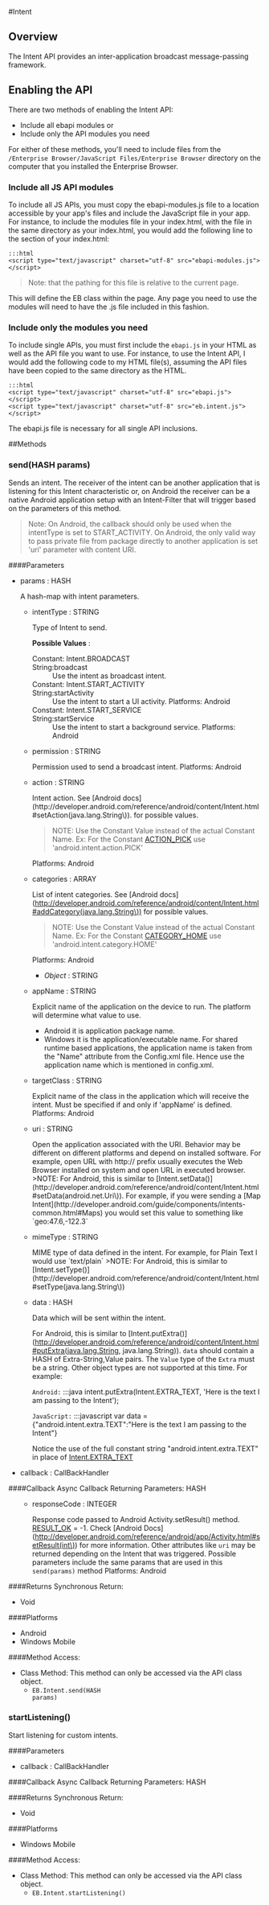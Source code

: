 #Intent


## Overview
The Intent API provides an inter-application broadcast message-passing framework.
## Enabling the API
There are two methods of enabling the Intent API:

* Include all ebapi modules or
* Include only the API modules you need

For either of these methods, you'll need to include files from the `/Enterprise Browser/JavaScript Files/Enterprise Browser` directory on the computer that you installed the Enterprise Browser.

### Include all JS API modules
To include all JS APIs, you must copy the ebapi-modules.js file to a location accessible by your app's files and include the JavaScript file in your app. For instance, to include the modules file in your index.html, with the file in the same directory as your index.html, you would add the following line to the <head> section of your index.html:

    :::html
    <script type="text/javascript" charset="utf-8" src="ebapi-modules.js"></script>

> Note: that the pathing for this file is relative to the current page.

This will define the EB class within the page. Any page you need to use the modules will need to have the .js file included in this fashion.

### Include only the modules you need
To include single APIs, you must first include the `ebapi.js` in your HTML as well as the API file you want to use. For instance, to use the Intent API, I would add the following code to my HTML file(s), assuming the API files have been copied to the same directory as the HTML.

    :::html
    <script type="text/javascript" charset="utf-8" src="ebapi.js"></script>
    <script type="text/javascript" charset="utf-8" src="eb.intent.js"></script>

The ebapi.js file is necessary for all single API inclusions.

        


##Methods



### send(<span class="text-info">HASH</span> params)
Sends an intent. The receiver of the intent can be another application that is listening for this Intent characteristic or, on Android the receiver can be a native Android application setup with an Intent-Filter that will trigger based on the parameters of this method.

> Note: On Android, the callback should only be used when the intentType is set to START_ACTIVITY. On Android, the only valid way to pass private file from package directly to another application is set 'uri' parameter with content URI.
            

####Parameters
<ul><li>params : <span class='text-info'>HASH</span><p>A hash-map with intent parameters. </p></li><ul><li>intentType : <span class='text-info'>STRING</span><p>Type of Intent to send.  </p><p><strong>Possible Values</strong> :</p> <dl  ><dt>Constant: Intent.BROADCAST <br/> String:broadcast</dt><dd>Use the intent as broadcast intent.</dd><dt>Constant: Intent.START_ACTIVITY <br/> String:startActivity</dt><dd>Use the intent to start a UI activity. Platforms: 
Android</dd><dt>Constant: Intent.START_SERVICE <br/> String:startService</dt><dd>Use the intent to start a background service. Platforms: 
Android</dd></dl></li><li>permission : <span class='text-info'>STRING</span><p>Permission used to send a broadcast intent. Platforms:
Android </p></li><li>action : <span class='text-info'>STRING</span><p>Intent action. See [Android docs](http://developer.android.com/reference/android/content/Intent.html#setAction(java.lang.String\)). for possible values.

> NOTE: Use the Constant Value instead of the actual Constant Name. Ex: For the Constant [ACTION_PICK](http://developer.android.com/reference/android/content/Intent.html#ACTION_PICK) use 'android.intent.action.PICK'

 Platforms:
Android </p></li><li>categories : <span class='text-info'>ARRAY</span><p>List of intent categories. See [Android docs](http://developer.android.com/reference/android/content/Intent.html#addCategory(java.lang.String\)) for possible values.
> NOTE: Use the Constant Value instead of the actual Constant Name. Ex: For the Constant [CATEGORY_HOME](http://developer.android.com/reference/android/content/Intent.html#CATEGORY_HOME) use 'android.intent.category.HOME'

 Platforms:
Android </p></li><ul><li><i>Object</i> : <span class='text-info'>STRING</span><p> </p></li></ul><li>appName : <span class='text-info'>STRING</span><p>Explicit name of the application on the device to run. The platform will determine what value to use.

* Android it is application package name.
* Windows it is the application/executable name. For shared runtime based applications, the application name is taken from the "Name" attribute from the Config.xml file. Hence use the application name which is mentioned in config.xml.
 </p></li><li>targetClass : <span class='text-info'>STRING</span><p>Explicit name of the class in the application which will receive the intent. Must be specified if and only if 'appName' is defined. Platforms:
Android </p></li><li>uri : <span class='text-info'>STRING</span><p>Open the application associated with the URI. Behavior may be different on different platforms and depend on installed software. For example, open URL with http:// prefix usually executes the Web Browser installed on system and open URL in executed browser.
>NOTE: For Android, this is similar to [Intent.setData()](http://developer.android.com/reference/android/content/Intent.html#setData(android.net.Uri\)). For example, if you were sending a [Map Intent](http://developer.android.com/guide/components/intents-common.html#Maps) you would set this value to something like `geo:47.6,-122.3`
 </p></li><li>mimeType : <span class='text-info'>STRING</span><p>MIME type of data defined in the intent. For example, for Plain Text I would use `text/plain`
>NOTE: For Android, this is similar to [Intent.setType()](http://developer.android.com/reference/android/content/Intent.html#setType(java.lang.String\))
 </p></li><li>data : <span class='text-info'>HASH</span><p>Data which will be sent within the intent.

For Android, this is similar to [Intent.putExtra()](http://developer.android.com/reference/android/content/Intent.html#putExtra(java.lang.String, java.lang.String\)). `data` should contain a HASH of Extra-String,Value pairs. The `Value` type of the `Extra` must be a string. Other object types are not supported at this time. For example:

`Android:`
    :::java
    intent.putExtra(Intent.EXTRA_TEXT, 'Here is the text I am passing to the Intent');

`JavaScript:`
    :::javascript
    var data = {"android.intent.extra.TEXT":"Here is the text I am passing to the Intent"}

Notice the use of the full constant string "android.intent.extra.TEXT" in place of [Intent.EXTRA_TEXT](http://developer.android.com/reference/android/content/Intent.html#EXTRA_TEXT)

 </p></li></ul><li>callback : <span class='text-info'>CallBackHandler</span></li></ul>

####Callback
Async Callback Returning Parameters: <span class='text-info'>HASH</span></p><ul><ul><li>responseCode : <span class='text-info'>INTEGER</span><p>Response code passed to Android Activity.setResult() method. [RESULT_OK](http://developer.android.com/reference/android/app/Activity.html#RESULT_OK) = -1. Check [Android Docs](http://developer.android.com/reference/android/app/Activity.html#setResult(int\)) for more information. Other attributes like `uri` may be returned depending on the Intent that was triggered. Possible parameters include the same params that are used in this `send(params)` method Platforms:
Android </p></li></ul></ul>

####Returns
Synchronous Return:

* Void

####Platforms

* Android
* Windows Mobile

####Method Access:

* Class Method: This method can only be accessed via the API class object. 
	* <code>EB.Intent.send(<span class="text-info">HASH</span> params)</code> 


### startListening()
Start listening for custom intents. 

####Parameters
<ul><li>callback : <span class='text-info'>CallBackHandler</span></li></ul>

####Callback
Async Callback Returning Parameters: <span class='text-info'>HASH</span></p><ul></ul>

####Returns
Synchronous Return:

* Void

####Platforms

* Windows Mobile

####Method Access:

* Class Method: This method can only be accessed via the API class object. 
	* <code>EB.Intent.startListening()</code> 
